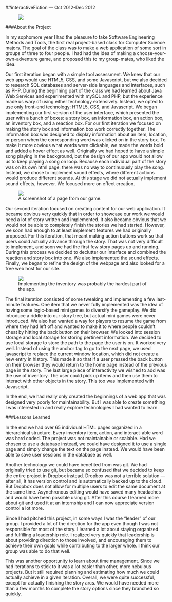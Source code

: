 ##interactiveFiction &mdash; Oct 2012-Dec 2012

<figure class="full">
<img src="resources/intfic/images/Home.png">
</figure>

###About the Project

In my sophomore year I had the pleasure to take Software Engineering Methods and Tools, the first real project-based class for Computer Science majors. The goal of the class was to make a web application of some sort in groups of three to four people. I had had the idea of making a choose-your-own-adventure game, and proposed this to my group-mates, who liked the idea.

Our first iteration began with a simple tool assessment. We knew that our web app would use HTML5, CSS, and some Javascript, but we also decided to research SQL databases and server-side languages and interfaces, such as PHP. During the beginning part of the class we had learned about Java Web Services and experimented with mySQL and PHP, but the experience made us wary of using either technology extensively. Instead, we opted to use only front-end technology: HTML5, CSS, and Javascript. We began implementing our first version of the user interface, which presented the user with a bunch of boxes: a story box, an information box, an action box, an inventory box, and a reaction box. For our first iteration we focused on making the story box and information box work correctly together. The information box was designed to display information about an item, location, or person when the corresponding word was clicked on in the story box. To make it more obvious what words were clickable, we made the words bold and added a hover effect as well. Originally we had hoped to have a simple song playing in the background, but the design of our app would not allow us to keep playing a song on loop. Because each individual part of the story was on its own html page, there was no way to continuously play the song. Instead, we chose to implement sound effects, where different actions would produce different sounds. At this stage we did not actually implement sound effects, however. We focused more on effect creation.

<figure class="left small">
<img src="resources/intfic/images/screen.png">
<figcaption>A screenshot of a page from our game.</figcaption>
</figure>

Our second iteration focused on creating content for our web application. It became obvious very quickly that in order to showcase our work we would need a lot of story written and implemented. It also became obvious that we would not be able to completely finish the stories we had started. However, we soon had enough to at least implement features we had originally proposed. For this iteration, that meant making action buttons work so that users could actually advance through the story. That was not very difficult to implement, and soon we had the first few story pages up and running. During this process we decided to declutter our interface and combined the reaction and story box into one. We also implemented the sound effects. Finally, we began to refine the design of the webpage and also looked for a free web host for our site.

<figure class="right">
<img src="resources/intfic/images/inventory.png">
<figcaption>Implementing the inventory was probably the hardest part of the app.</figcaption>
</figure>

The final iteration consisted of some tweaking and implementing a few last-minute features. One item that we never fully implemented was the idea of having some logic-based mini games to diversify the gameplay. We did introduce a riddle into our story tree, but actual mini games were never introduced. We also had wanted a way for players to resume the game from where they had left off and wanted to make it to where people couldn&rsquo;t cheat by hitting the back button on their browser. We looked into session storage and local storage for storing pertinent information. We decided to use local storage to store the path to the page the user is on. It worked very well. Instead of using the anchor tag to go to the next page, we used javascript to replace the current window location, which did not create a new entry in history. This made it so that if a user pressed the back button on their browser they would return to the home page instead of the previous page in the story. The last large piece of interactivity we wished to add was the use of inventory. The user could pick up items and then use them to interact with other objects in the story. This too was implemented with Javascript.

In the end, we had really only created the beginnings of a web app that was designed very poorly for maintainability. But I was able to create something I was interested in and really explore technologies I had wanted to learn.

###Lessons Learned

In the end we had over 65 individual HTML pages organized in a hierarchical structure. Every inventory item, action, and interact-able word was hard coded. The project was not maintainable or scalable. Had we chosen to use a database instead, we could have designed it to use a single page and simply change the text on the page instead. We would have been able to save user sessions in the database as well. 

Another technology we could have benefited from was git. We had originally tried to use git, but became so confused that we decided to keep the entire project in Dropbox instead. Dropbox was not a terrible solution &mdash; after all, it has version control and is automatically backed up to the cloud. But Dropbox does not allow for multiple users to edit the same document at the same time. Asynchronous editing would have saved many headaches and would have been possible using git. After this course I learned more about git and used it at an internship and I can now appreciate version control a lot more.

Since I had pitched this project, in some ways I was the &ldquo;leader&rdquo; of our group. I provided a lot of the direction for the app even though I was not responsible for most of the story. I learned a lot about staying organized and fulfilling a leadership role. I realized very quickly that leadership is about providing direction to those involved, and encouraging them to achieve their own goals while contributing to the larger whole. I think our group was able to do that well.

This was another opportunity to learn about time management. Since we had iterations to stick to it was a lot easier than other, more nebulous projects. But it still required planning and estimating how much we could actually achieve in a given iteration. Overall, we were quite successful, except for actually finishing the story arcs. We would have needed more than a few months to complete the story options since they branched so quickly.